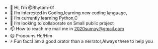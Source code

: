 - 👋 Hi, I’m @Rhytam-01
- 👀 I’m interested in Coding,learning new coding language,
- 🌱 I’m currently learning Python,C
- 💞️ I’m looking to collaborate on Small public project
- 📫 How to reach me mail me in 2020sumoy@gmail.com
- 😄 Pronouns:He/Him
- ⚡ Fun fact:I am a good orator than a nerrator,Always there to help you

<!---
Rhytam-01/Rhytam-01 is a ✨ special ✨ repository because its `README.md` (this file) appears on your GitHub profile.
You can click the Preview link to take a look at your changes.
--->
